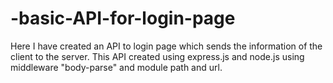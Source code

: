 # -basic-API-for-login-page
Here I have created an API to login page which sends the information of the client to the server. This API created using express.js and node.js using middleware "body-parse" and module path and url.

